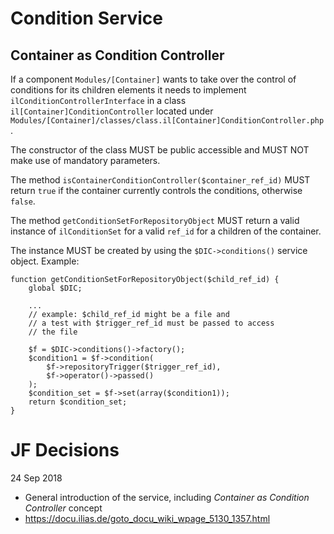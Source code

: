 # Condition Service

## Container as Condition Controller

If a component `Modules/[Container]` wants to take over the control of conditions for its children elements it needs to
implement `ilConditionControllerInterface` in a class `il[Container]ConditionController` located
under `Modules/[Container]/classes/class.il[Container]ConditionController.php`.

The constructor of the class MUST be public accessible and MUST NOT make use of mandatory parameters.

The method `isContainerConditionController($container_ref_id)` MUST return `true` if the container currently controls
the conditions, otherwise `false`.

The method `getConditionSetForRepositoryObject` MUST return a valid instance of `ilConditionSet` for a valid `ref_id`
for a children of the container.

The instance MUST be created by using the `$DIC->conditions()` service object. Example:

```
function getConditionSetForRepositoryObject($child_ref_id) {
	global $DIC;
	
	...
	// example: $child_ref_id might be a file and
	// a test with $trigger_ref_id must be passed to access
	// the file
	
	$f = $DIC->conditions()->factory();
	$condition1 = $f->condition(
		$f->repositoryTrigger($trigger_ref_id),
		$f->operator()->passed()
	);
	$condition_set = $f->set(array($condition1));
	return $condition_set;
}
```

# JF Decisions

24 Sep 2018

- General introduction of the service, including _Container as Condition Controller_ concept
- https://docu.ilias.de/goto_docu_wiki_wpage_5130_1357.html